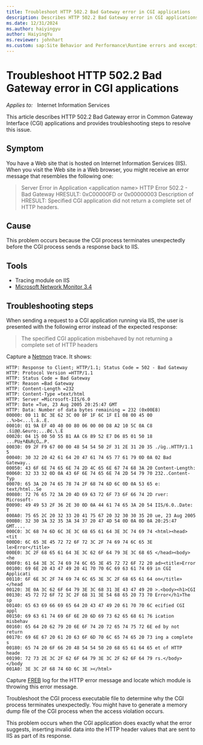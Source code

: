 ```yaml
---
title: Troubleshoot HTTP 502.2 Bad Gateway error in CGI applications
description: Describes HTTP 502.2 Bad Gateway error in CGI applications and provides troubleshooting steps to resolve this issue.
ms.date: 12/31/2024
ms.author: haiyingyu
author: HaiyingYu
ms.reviewer: johnhart
ms.custom: sap:Site Behavior and Performance\Runtime errors and exceptions, including HTTP 400 and 50x errors
---
```

# Troubleshoot HTTP 502.2 Bad Gateway error in CGI applications

_Applies to:_ &nbsp; Internet Information Services

This article describes HTTP 502.2 Bad Gateway error in Common Gateway Interface (CGI) applications and provides troubleshooting steps to resolve this issue.

## Symptom

You have a Web site that is hosted on Internet Information Services (IIS). When you visit the Web site in a Web browser, you might receive an error message that resembles the following one:

> Server Error in Application \<application name\>
> HTTP Error 502.2 - Bad Gateway
> HRESULT: 0xC00000FD or 0x00000003
> Description of HRESULT: Specified CGI application did not return a complete set of HTTP headers.

## Cause

This problem occurs because the CGI process terminates unexpectedly before the CGI process sends a response back to IIS.

## Tools

- Tracing module on IIS
- [Microsoft Network Monitor 3.4](https://www.microsoft.com/en-us/download/details.aspx?id=4865)

## Troubleshooting steps

When sending a request to a CGI application running via IIS, the user is presented with the following error instead of the expected response:

> The specified CGI application misbehaved by not returning a complete set of HTTP headers

Capture a [Netmon](/windows-hardware/drivers/portable/using-the-netmon-tool) trace. It shows:

```output
HTTP: Response to Client; HTTP/1.1; Status Code = 502 - Bad Gateway
HTTP: Protocol Version =HTTP/1.1
HTTP: Status Code = Bad Gateway
HTTP: Reason =Bad Gateway
HTTP: Content-Length =232
HTTP: Content-Type =text/html
HTTP: Server =Microsoft-IIS/6.0
HTTP: Date =Tue, 23 Aug 2005 20:25:47 GMT
HTTP: Data: Number of data bytes remaining = 232 (0x00E8)
00000: 00 11 BC 3E 62 3C 00 0F 1F 6C 1F E1 08 00 45 00 ..%>b<...l.á..E.
00010: 01 9A EF 40 40 00 80 06 00 00 D8 A2 10 5C 0A C8 .šï@@.&euro;...Ø¢.\.È
00020: 04 15 00 50 55 B1 AA C6 89 52 E7 D6 85 01 50 18 ...PU±ªÆ‰RçÖ….P.
00030: 09 2F F9 67 00 00 48 54 54 50 2F 31 2E 31 20 35 ./ùg..HTTP/1.1 5
00040: 30 32 20 42 61 64 20 47 61 74 65 77 61 79 0D 0A 02 Bad Gateway..
00050: 43 6F 6E 74 65 6E 74 2D 4C 65 6E 67 74 68 3A 20 Content-Length: 
00060: 32 33 32 0D 0A 43 6F 6E 74 65 6E 74 2D 54 79 70 232..Content-Typ
00070: 65 3A 20 74 65 78 74 2F 68 74 6D 6C 0D 0A 53 65 e: text/html..Se
00080: 72 76 65 72 3A 20 4D 69 63 72 6F 73 6F 66 74 2D rver: Microsoft-
00090: 49 49 53 2F 36 2E 30 0D 0A 44 61 74 65 3A 20 54 IIS/6.0..Date: T
000A0: 75 65 2C 20 32 33 20 41 75 67 20 32 30 30 35 20 ue, 23 Aug 2005 
000B0: 32 30 3A 32 35 3A 34 37 20 47 4D 54 0D 0A 0D 0A 20:25:47 GMT....
000C0: 3C 68 74 6D 6C 3E 3C 68 65 61 64 3E 3C 74 69 74 <html><head><tit
000D0: 6C 65 3E 45 72 72 6F 72 3C 2F 74 69 74 6C 65 3E le>Error</title>
000E0: 3C 2F 68 65 61 64 3E 3C 62 6F 64 79 3E 3C 68 65 </head><body><he
000F0: 61 64 3E 3C 74 69 74 6C 65 3E 45 72 72 6F 72 20 ad><title>Error 
00100: 69 6E 20 43 47 49 20 41 70 70 6C 69 63 61 74 69 in CGI Applicati
00110: 6F 6E 3C 2F 74 69 74 6C 65 3E 3C 2F 68 65 61 64 on</title></head
00120: 3E 0A 3C 62 6F 64 79 3E 3C 68 31 3E 43 47 49 20 >.<body><h1>CGI 
00130: 45 72 72 6F 72 3C 2F 68 31 3E 54 68 65 20 73 70 Error</h1>The sp
00140: 65 63 69 66 69 65 64 20 43 47 49 20 61 70 70 6C ecified CGI appl
00150: 69 63 61 74 69 6F 6E 20 6D 69 73 62 65 68 61 76 ication misbehav
00160: 65 64 20 62 79 20 6E 6F 74 20 72 65 74 75 72 6E ed by not return
00170: 69 6E 67 20 61 20 63 6F 6D 70 6C 65 74 65 20 73 ing a complete s
00180: 65 74 20 6F 66 20 48 54 54 50 20 68 65 61 64 65 et of HTTP heade
00190: 72 73 2E 3C 2F 62 6F 64 79 3E 3C 2F 62 6F 64 79 rs.</body></body
001A0: 3E 3C 2F 68 74 6D 6C 3E ></html>
```

Capture [FREB](troubleshoot-php-with-failed-request-tracing.md) log for the HTTP error message and locate which module is throwing this error message.

Troubleshoot the CGI process executable file to determine why the CGI process terminates unexpectedly. You might have to generate a memory dump file of the CGI process when the access violation occurs.

This problem occurs when the CGI application does exactly what the error suggests, inserting invalid data into the HTTP header values that are sent to IIS as part of its response. 
